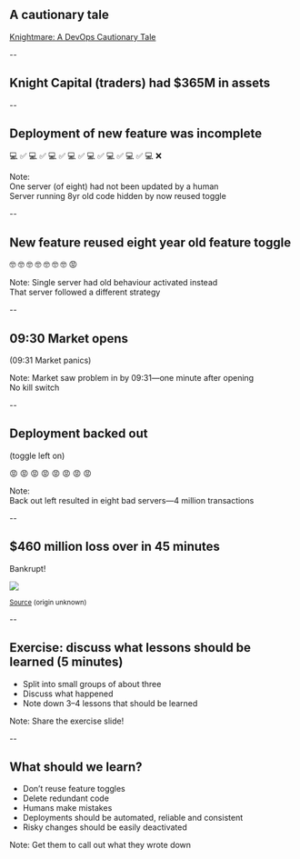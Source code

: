 ## A cautionary tale

[Knightmare: A DevOps Cautionary Tale](https://dougseven.com/2014/04/17/knightmare-a-devops-cautionary-tale/)

--

## Knight Capital (traders) had $365M in assets

--

## Deployment of new feature was incomplete

💻 ✅ 💻 ✅ 💻 ✅ 💻 ✅ 💻 ✅ 💻 ✅ 💻 ✅ 💻 ❌

Note:   
  One server (of eight) had not been updated by a human  
  Server running 8yr old code hidden by now reused toggle  

--

## New feature reused eight year old feature toggle

🤓 🤓 🤓 🤓 🤓 🤓 🤓 😡

Note:
  Single server had old behaviour activated instead  
  That server followed a different strategy

--

## 09:30 Market opens

<fragment/> (09:31 Market panics)

Note: Market saw problem in by 09:31—one minute after opening  
  No kill switch  

--

## Deployment backed out

(toggle left on)

😡 😡 😡 😡 😡 😡 😡 😡

Note:  
  Back out left resulted in eight bad servers—4 million transactions  

--

## $460 million loss over in 45 minutes

Bankrupt!

<img src=https://miro.medium.com/max/1240/1*-BDqsaWVHxONCnnJI3PetQ.jpeg>

<small><caption>[Source](https://medium.com/dataseries/the-rise-and-fall-of-knight-capital-buy-high-sell-low-rinse-and-repeat-ae17fae780f6) (origin unknown)</caption></small>

--

## Exercise: discuss what lessons should be learned (5 minutes)

* Split into small groups of about three
* Discuss what happened
* Note down 3–4 lessons that should be learned

Note:
  Share the exercise slide!  

--

## What should we learn?

+ Don’t reuse feature toggles
+ Delete redundant code
+ Humans make mistakes
+ Deployments should be automated, reliable and consistent
+ Risky changes should be easily deactivated

Note: Get them to call out what they wrote down  
